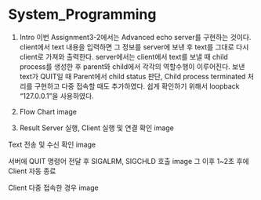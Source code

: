 # System_Programming
1. Intro
이번 Assignment3-2에서는 Advanced echo server를 구현하는 것이다. client에서 text 내용을 입력하면 그 정보를 server에 보낸 후 text를 그대로 다시 client로 가져와 출력한다. server에서는 client에서 text를 보낼 때 child process를 생성한 후 parent와 child에서 각각의 역할수행이 이루어진다. 보낸 text가 QUIT일 때 Parent에서 child status 판단, Child process terminated 처리를 구현하고 다중 접속할 때도 추가하였다. 쉽게 확인하기 위해서 loopback “127.0.0.1”을 사용하였다.

2. Flow Chart
image

3. Result
Server 실행, Client 실행 및 연결 확인
image

Text 전송 및 수신 확인
image

서버에 QUIT 명령어 전달 후 SIGALRM, SIGCHLD 호출
image
그 이후 1~2초 후에 Client 자동 종료

Client 다중 접속한 경우
image
